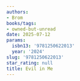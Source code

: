 ```yaml
---
authors:
- Brom
books/tags:
- owned-but-unread
date: 2025-07-12
params:
  isbn13: '9781250622013'
  year: '2024'
slug: '9781250622013'
star_rating: null
title: Evil in Me
---
```


<!--more-->